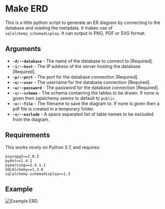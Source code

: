 # Make ERD

This is a little python script to generate an ER diagram by connecting to the database and reading the metadata. It makes use of `sqlalchemy_schemadisplay`. It can output in PNG, PDF or SVG format.

## Arguments

* **`-d/--database`** - The name of the database to connect to [Required].
* **`-i/--host`** - The IP address of the server hosting the database [Required].
* **`-p/--port`** - The port for the database connection [Required].
* **`-u/--user`** - The username for the database connection [Required].
* **`-w/--password`** - The password for the database connection [Required].
* **`-s/--schema`** - The schema containing the tables to be drawn. If none is given then sqlalchemy seems to default to `public`.
* **`-o/--file`** - The filename to save the diagram to. If none is given then a pdf file is created in a temporary folder.
* **`-x/--exclude`** - A space separated list of table names to be excluded from the diagram.

## Requirements

This works nicely on Python 3.7, and requires:

```
psycopg2==2.8.3
pydot==1.4.1
pyparsing==2.4.1.1
SQLAlchemy==1.3.6
sqlalchemy-schemadisplay==1.3
```

## Example

![Example ERD]()
